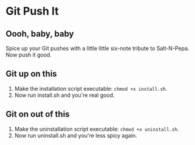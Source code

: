 # Git Push It

## Oooh, baby, baby

Spice up your Git pushes with a little little six-note tribute to Salt-N-Pepa. Now push it good.

## Git up on this

1. Make the installation script executable: `chmod +x install.sh`.
1. Now run install.sh and you're real good.

## Git on out of this

1. Make the uninstallation script executable: `chmod +x uninstall.sh`.
1. Now run uninstall.sh and you're less spicy again.
